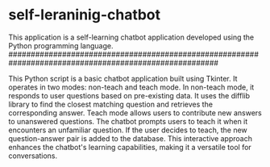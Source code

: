 # self-leraninig-chatbot
 This application is a self-learning chatbot application developed using the Python programming language.
 #######################################################################################################
 
This Python script is a basic chatbot application built using Tkinter. It operates in two modes: non-teach and teach mode. In non-teach mode, it responds to user questions based on pre-existing data. It uses the difflib library to find the closest matching question and retrieves the corresponding answer. Teach mode allows users to contribute new answers to unanswered questions. The chatbot prompts users to teach it when it encounters an unfamiliar question. If the user decides to teach, the new question-answer pair is added to the database. This interactive approach enhances the chatbot's learning capabilities, making it a versatile tool for conversations.
